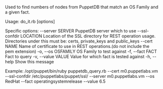 Used to find numbers of nodes from PuppetDB that match an OS Family and a given fact.

Usage: do_it.rb [options]

Specific options:
        --server SERVER              PuppetDB server which to use
        --ssl-confdir LOCATION       Location of the SSL directory for REST operation usage.
                                     Directories under this must be: certs, private_keys and public_keys
        --cert NAME                  Name of certificate to use in REST operations.(do not include the pem extension)
    -o, --os OSFAMILY                OS Family to test against
    -f, --fact FACT                  Fact to query
    -v, --value VALUE                Value for which fact is tested against
    -h, --help                       Show this message

Example:
/opt/puppet/bin/ruby puppetdb_query.rb --cert m0.puppetlabs.vm --ssl-confdir /etc/puppetlabs/puppet/ssl/ --server m0.puppetlabs.vm --os RedHat --fact operatingsystemrelease --value 6.5
